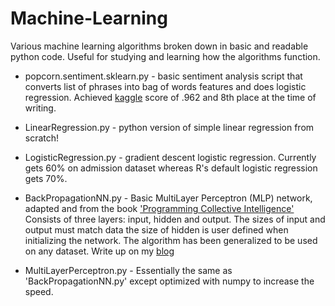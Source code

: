 # Machine-Learning
Various machine learning algorithms broken down in basic and readable python code. Useful for studying and learning how the algorithms function.

* popcorn.sentiment.sklearn.py - basic sentiment analysis script that converts list of phrases into bag of words features and does logistic regression. Achieved [kaggle](https://www.kaggle.com/c/word2vec-nlp-tutorial/leaderboard) score of .962 and 8th place at the time of writing. 

* LinearRegression.py - python version of simple linear regression from scratch!

* LogisticRegression.py - gradient descent logistic regression. Currently gets 60% on admission dataset whereas R's default logistic regression gets 70%.

* BackPropagationNN.py - Basic MultiLayer Perceptron (MLP) network, adapted and from the book ['Programming Collective Intelligence'](http://shop.oreilly.com/product/9780596529321.do) Consists of three layers: input, hidden and output. The sizes of input and output must match data the size of hidden is user defined when initializing the network. The algorithm has been generalized to be used on any dataset. Write up on my [blog](http://databoys.github.io/Feedforward/)

* MultiLayerPerceptron.py - Essentially the same as 'BackPropagationNN.py' except optimized with numpy to increase the speed. 
